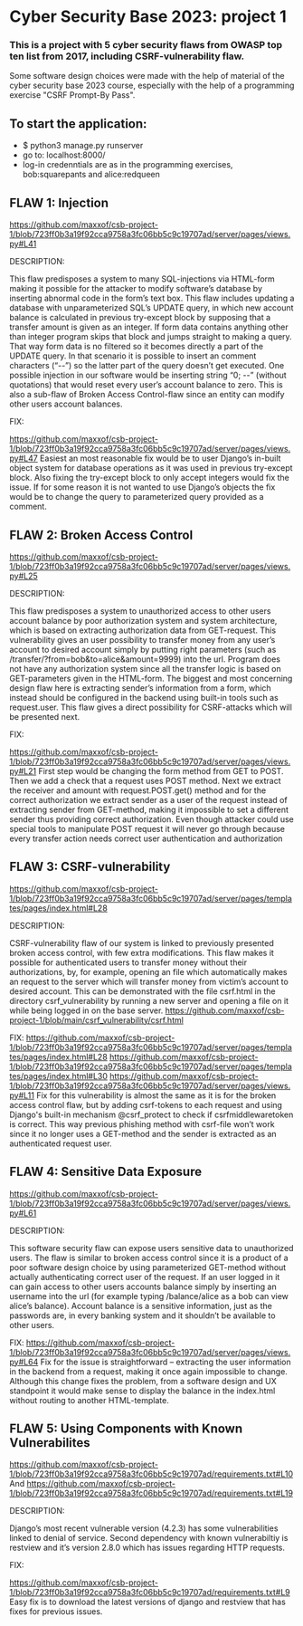 # Cyber Security Base 2023: project 1
### This is a project with 5 cyber security flaws from OWASP top ten list from 2017, including CSRF-vulnerability flaw.

Some software design choices were made with the help of material of the cyber security base 2023 course, especially with the help of a programming exercise "CSRF Prompt-By Pass".

## To start the application:
- $ python3 manage.py runserver
- go to: localhost:8000/
- log-in credenntials are as in the programming exercises, bob:squarepants and alice:redqueen
## FLAW 1: Injection 
https://github.com/maxxof/csb-project-1/blob/723ff0b3a19f92cca9758a3fc06bb5c9c19707ad/server/pages/views.py#L41
 
DESCRIPTION: 

This flaw predisposes a system to many SQL-injections via HTML-form making it possible for the attacker to modify software’s database by inserting abnormal code in the form’s text box. This flaw includes updating a database with unparameterized SQL’s UPDATE query, in which new account balance is calculated in previous try-except block by supposing that a transfer amount is given as an integer. If form data contains anything other than integer program skips that block and jumps straight to making a query. That way form data is no filtered so it becomes directly a part of the UPDATE query. In that scenario it is possible to insert an comment characters (“--”) so the latter part of the query doesn’t get executed. One possible injection in our software would be inserting string “0; --” (without quotations) that would reset every user’s account balance to zero. This is also a sub-flaw of Broken Access Control-flaw since an entity can modify other users account balances. 

FIX: 


https://github.com/maxxof/csb-project-1/blob/723ff0b3a19f92cca9758a3fc06bb5c9c19707ad/server/pages/views.py#L47
Easiest an most reasonable fix would be to user Django’s in-built object system for database operations as it was used in previous try-except block. Also fixing the try-except block to only accept integers would fix the issue. If for some reason it is not wanted to use Django’s objects the fix would be to change the query to parameterized query provided as a comment. 

 
## FLAW 2: Broken Access Control 
https://github.com/maxxof/csb-project-1/blob/723ff0b3a19f92cca9758a3fc06bb5c9c19707ad/server/pages/views.py#L25

DESCRIPTION:

This flaw predisposes a system to unauthorized access to other users account balance by poor authorization system and system architecture, which is based on extracting authorization data from GET-request. This vulnerability gives an user possibility to transfer money from any user’s account to desired account simply by putting right parameters (such as /transfer/?from=bob&to=alice&amount=9999) into the url. Program does not have any authorization system since all the transfer logic is based on GET-parameters given in the HTML-form. The biggest and most concerning design flaw here is extracting sender’s information from a form, which instead should be configured in the backend using built-in tools such as request.user. This flaw gives a direct possibility for CSRF-attacks which will be presented next. 

FIX: 

https://github.com/maxxof/csb-project-1/blob/723ff0b3a19f92cca9758a3fc06bb5c9c19707ad/server/pages/views.py#L21
First step would be changing the form method from GET to POST. Then we add a check that a request uses POST method. Next we extract the receiver and amount with request.POST.get() method and for the correct authorization we extract sender as a user of the request instead of extracting sender from GET-method, making it impossible to set a different sender thus providing correct authorization. Even though attacker could use special tools to manipulate POST request it will never go through because every transfer action needs correct user authentication and authorization

 
## FLAW 3: CSRF-vulnerability 
https://github.com/maxxof/csb-project-1/blob/723ff0b3a19f92cca9758a3fc06bb5c9c19707ad/server/pages/templates/pages/index.html#L28

DESCRIPTION: 

CSRF-vulnerability flaw of our system is linked to previously presented broken access control, with few extra modifications. This flaw makes it possible for authenticated users to transfer money without their authorizations, by, for example, opening an file which automatically makes an request to the server which will transfer money from victim’s account to desired account. This can be demonstrated with the file csrf.html in the directory csrf_vulnerability by running a new server and opening a file on it while being logged in on the base server. 
https://github.com/maxxof/csb-project-1/blob/main/csrf_vulnerability/csrf.html 

FIX: 
https://github.com/maxxof/csb-project-1/blob/723ff0b3a19f92cca9758a3fc06bb5c9c19707ad/server/pages/templates/pages/index.html#L28
https://github.com/maxxof/csb-project-1/blob/723ff0b3a19f92cca9758a3fc06bb5c9c19707ad/server/pages/templates/pages/index.html#L30
https://github.com/maxxof/csb-project-1/blob/723ff0b3a19f92cca9758a3fc06bb5c9c19707ad/server/pages/views.py#L11
Fix for this vulnerability is almost the same as it is for the broken access control flaw, but by adding csrf-tokens to each request and using Django's built-in mechanism @csrf_protect to check if csrfmiddlewaretoken is correct. This way previous phishing method with csrf-file won’t work since it no longer uses a GET-method and the sender is extracted as an authenticated request user. 

 
## FLAW 4: Sensitive Data Exposure 
https://github.com/maxxof/csb-project-1/blob/723ff0b3a19f92cca9758a3fc06bb5c9c19707ad/server/pages/views.py#L61

DESCRIPTION: 

This software security flaw can expose users sensitive data to unauthorized users. The flaw is similar to broken access control since it is a product of a poor software design choice by using parameterized GET-method without actually authenticating correct user of the request. If an user logged in it can gain access to other users accounts balance simply by inserting an username into the url (for example typing /balance/alice as a bob can view alice’s balance). Account balance is a sensitive information, just as the passwords are, in every banking system and it shouldn’t be available to other users. 
 
FIX: 
https://github.com/maxxof/csb-project-1/blob/723ff0b3a19f92cca9758a3fc06bb5c9c19707ad/server/pages/views.py#L64
Fix for the issue is straightforward – extracting the user information in the backend from a request, making it once again impossible to change. Although this change fixes the problem, from a software design and UX standpoint it would make sense to display the balance in the index.html without routing to another HTML-template. 
 
 
## FLAW 5: Using Components with Known Vulnerabilites
https://github.com/maxxof/csb-project-1/blob/723ff0b3a19f92cca9758a3fc06bb5c9c19707ad/requirements.txt#L10
And 
https://github.com/maxxof/csb-project-1/blob/723ff0b3a19f92cca9758a3fc06bb5c9c19707ad/requirements.txt#L19

DESCRIPTION: 

Django’s most recent vulnerable version (4.2.3) has some vulnerabilities linked to denial of service. Second dependency with known vulnerabiltiy is restview and it’s version 2.8.0 which has issues regarding HTTP requests. 

FIX: 

https://github.com/maxxof/csb-project-1/blob/723ff0b3a19f92cca9758a3fc06bb5c9c19707ad/requirements.txt#L9
Easy fix is to download the latest versions of django and restview that has fixes for previous issues. 
